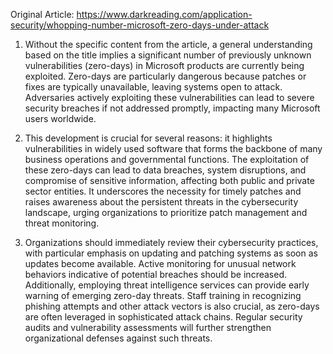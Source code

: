 Original Article: https://www.darkreading.com/application-security/whopping-number-microsoft-zero-days-under-attack

1) Without the specific content from the article, a general understanding based on the title implies a significant number of previously unknown vulnerabilities (zero-days) in Microsoft products are currently being exploited. Zero-days are particularly dangerous because patches or fixes are typically unavailable, leaving systems open to attack. Adversaries actively exploiting these vulnerabilities can lead to severe security breaches if not addressed promptly, impacting many Microsoft users worldwide.

2) This development is crucial for several reasons: it highlights vulnerabilities in widely used software that forms the backbone of many business operations and governmental functions. The exploitation of these zero-days can lead to data breaches, system disruptions, and compromise of sensitive information, affecting both public and private sector entities. It underscores the necessity for timely patches and raises awareness about the persistent threats in the cybersecurity landscape, urging organizations to prioritize patch management and threat monitoring.

3) Organizations should immediately review their cybersecurity practices, with particular emphasis on updating and patching systems as soon as updates become available. Active monitoring for unusual network behaviors indicative of potential breaches should be increased. Additionally, employing threat intelligence services can provide early warning of emerging zero-day threats. Staff training in recognizing phishing attempts and other attack vectors is also crucial, as zero-days are often leveraged in sophisticated attack chains. Regular security audits and vulnerability assessments will further strengthen organizational defenses against such threats.